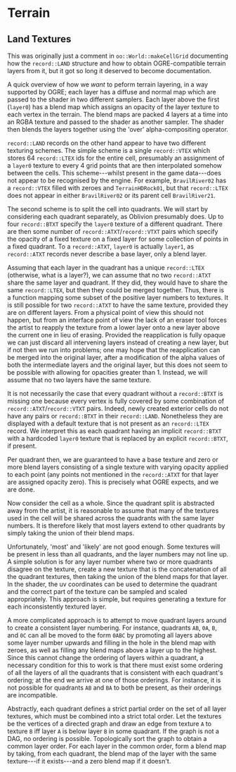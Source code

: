 # Terrain

## Land Textures

This was originally just a comment in `oo::World::makeCellGrid` documenting how
the `record::LAND` structure and how to obtain OGRE-compatible terrain layers
from it, but it got so long it deserved to become documentation.

A quick overview of how we *want* to peform terrain layering, in a way supported
by OGRE; each layer has a diffuse and normal map which are passed to the shader
in two different samplers. Each layer above the first (`layer0`) has a blend map
which assigns an opacity of the layer texture to each vertex in the terrain. The
blend maps are packed 4 layers at a time into an RGBA texture and passed to the
shader as another sampler. The shader then blends the layers together using the
'over' alpha-compositing operator.

`record::LAND` records on the other hand appear to have two different texturing
schemes. The simple scheme is a single `record::VTEX` which stores 64
`record::LTEX` ids for the entire cell, presumably an assignment of a `layer0`
texture to every 4 grid points that are then interpolated somehow between the
cells. This scheme---whilst present in the game data---does not appear to be
recognised by the engine. For example, `BravilRiver02` has a `record::VTEX`
filled with zeroes and `TerrainHDRock01`, but that `record::LTEX` does not
appear in either `BravilRiver02` or its parent cell `BravilRiver21`.

The second scheme is to split the cell into quadrants. We will start by
considering each quadrant separately, as Oblivion presumably does. Up to four
`record::BTXT` specify the `layer0` texture of a different quadrant. There are
then some number of `record::ATXT`/`record::VTXT` pairs which specify the
opacity of a fixed texture on a fixed layer for some collection of points in a
fixed quadrant. To a `record::ATXT`, `layer0` is actually `layer1`, as
`record::ATXT` records never describe a base layer, only a blend layer.

Assuming that each layer in the quadrant has a unique `record::LTEX` (otherwise,
what is a layer?), we can assume that no two `record::ATXT` share the same layer
and quadrant. If they did, they would have to share the same `record::LTEX`, but
then they could be merged together. Thus, there is a function mapping some
subset of the positive layer numbers to textures. It is still possible for two
`record::ATXT` to have the same texture, provided they are on different layers.
From a physical point of view this should not happen, but from an interface
point of view the lack of an eraser tool forces the artist to reapply the
texture from a lower layer onto a new layer above the current one in lieu of
erasing. Provided the reapplication is fully opaque we can just discard all
intervening layers instead of creating a new layer, but if not then we run into
problems; one may hope that the reapplication can be merged into the original
layer, after a modification of the alpha values of both the intermediate layers
and the original layer, but this does not seem to be possible with allowing for
opacities greater than 1. Instead, we will assume that no two layers have the
same texture.

It is not necessarily the case that every quadrant without a `record::BTXT`
is missing one because every vertex is fully covered by some combination of
`record::ATXT`/`record::VTXT` pairs. Indeed, newly created exterior cells do
not have any pairs or `record::BTXT` in their `record::LAND`. Nonetheless they
are displayed with a default texture that is not present as an `record::LTEX`
record. We interpret this as each quadrant having an implicit `record::BTXT`
with a hardcoded `layer0` texture that is replaced by an explicit
`record::BTXT`, if present.

Per quadrant then, we are guaranteed to have a base texture and zero or more
blend layers consisting of a single texture with varying opacity applied to
each point (any points not mentioned in the `record::ATXT` for that layer are
assigned opacity zero). This is precisely what OGRE expects, and we are done.

Now consider the cell as a whole. Since the quadrant split is abstracted away
from the artist, it is reasonable to assume that many of the textures used in
the cell will be shared across the quadrants with the same layer numbers. It is
therefore likely that most layers extend to other quadrants by simply taking
the union of their blend maps.

Unfortunately, 'most' and 'likely' are not good enough. Some textures will be
present in less than all quadrants, and the layer numbers may not line up. A
simple solution is for any layer number where two or more quadrants disagree on
the texture, create a new texture that is the concatenation of all the quadrant
textures, then taking the union of the blend maps for that layer. In the shader,
the uv coordinates can be used to determine the quadrant and the correct part of
the texture can be sampled and scaled appropriately. This approach is simple,
but requires generating a texture for each inconsistently textured layer.

A more complicated approach is to attempt to move quadrant layers around to
create a consistent layer numbering. For instance, quadrants `AB`, `0A`, `B`,
and `0C` can all be moved to the form `0ABC` by promoting all layers above some
layer number upwards and filling in the hole in the blend map with zeroes,
as well as filling any blend maps above a layer up to the highest. Since this
cannot change the ordering of layers within a quadrant, a necessary condition
for this to work is that there must exist some ordering of all the layers of
all the quadrants that is consistent with each quadrant's ordering; at the end
we arrive at one of those orderings. For instance, it is not possible for
quadrants `AB` and `BA` to both be present, as their orderings are incompatible.

Abstractly, each quadrant defines a strict partial order on the set of all
layer textures, which must be combined into a strict total order. Let the
textures be the vertices of a directed graph and draw an edge from texture
`A` to texture `B` iff layer `A` is below layer `B` in some quadrant. If the
graph is not a DAG, no ordering is possible. Topologically sort the graph to
obtain a common layer order. For each layer in the common order, form a blend
map by taking, from each quadrant, the blend map of the layer with the same
texture---if it exists---and a zero blend map if it doesn't.
